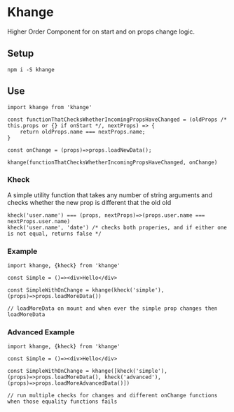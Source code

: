 # Khange

Higher Order Component for on start and on props change logic.

## Setup

```
npm i -S khange
```

## Use

```
import khange from 'khange'

const functionThatChecksWhetherIncomingPropsHaveChanged = (oldProps /* this.props or {} if onStart */, nextProps) => {
    return oldProps.name === nextProps.name;
}

const onChange = (props)=>props.loadNewData();

khange(functionThatChecksWhetherIncomingPropsHaveChanged, onChange)
```

### Kheck

A simple utility function that takes any number of string arguments and checks whether the new prop is different that the old old

```
kheck('user.name') === (props, nextProps)=>(props.user.name === nextProps.user.name)
kheck('user.name', 'date') /* checks both properies, and if either one is not equal, returns false */
```

### Example

```
import khange, {kheck} from 'khange'

const Simple = ()=><div>Hello</div>

const SimpleWithOnChange = khange(kheck('simple'), (props)=>props.loadMoreData())

// loadMoreData on mount and when ever the simple prop changes then loadMoreData
```

### Advanced Example

```
import khange, {kheck} from 'khange'

const Simple = ()=><div>Hello</div>

const SimpleWithOnChange = khange([kheck('simple'), (props)=>props.loadMoreData(), kheck('advanced'), (props)=>props.loadMoreAdvancedData()])

// run multiple checks for changes and different onChange functions when those equality functions fails
```